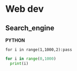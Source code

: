 # Web dev

## Search_engine

**PYTHON**

`for i in range(1,1000,2):pass`
```python
for i in range(0,1000)
  print(i)
